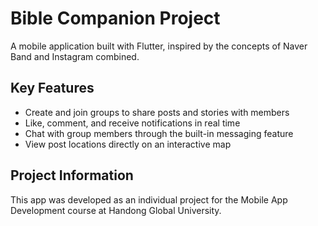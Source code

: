 # Bible Companion Project

A mobile application built with Flutter, inspired by the concepts of Naver Band and Instagram combined.

## Key Features

- Create and join groups to share posts and stories with members
- Like, comment, and receive notifications in real time
- Chat with group members through the built-in messaging feature
- View post locations directly on an interactive map

## Project Information

This app was developed as an individual project for the Mobile App Development course at Handong Global University.
